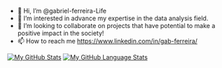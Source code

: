 - 👋 Hi, I’m @gabriel-ferreira-Life
- 👀 I’m interested in advance my expertise in the data analysis field.
- 💞️ I’m looking to collaborate on projects that have potential to make a positive impact in the society!
- 📫 How to reach me https://www.linkedin.com/in/gab-ferreira/

<!---
gabriel-ferreira-Life/gabriel-ferreira-Life is a ✨ special ✨ repository because its `README.md` (this file) appears on your GitHub profile.
You can click the Preview link to take a look at your changes.
--->


[![My GitHub Stats](https://github-readme-stats.vercel.app/api/?username=gabriel-ferreira-life&count_private=true&theme=tokyonight&showicons=true)]()
[![My GitHub Language Stats](https://github-readme-stats.vercel.app/api/top-langs/?username=gabriel-ferreira-life&langs_count=5&theme=tokyonight)]()
